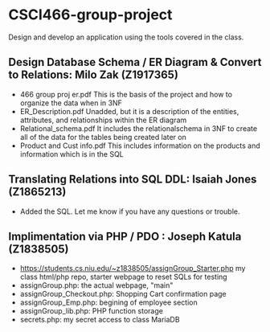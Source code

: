 # CSCI466-group-project
Design and develop an application using the tools covered in the class.

Design Database Schema / ER Diagram & Convert to Relations: Milo Zak (Z1917365)
-
- 466 group proj er.pdf
    This is the basis of the project and how to organize the data when in 3NF
- ER_Description.pdf
    Unadded, but it is a description of the entities, attributes, and relationships within the ER diagram
- Relational_schema.pdf
    It includes the relationalschema in 3NF to create all of the data for the tables being created later on
- Product and Cust info.pdf
    This includes information on the products and information which is in the SQL
    
Translating Relations into SQL DDL: Isaiah Jones (Z1865213)
-
- Added the SQL. Let me know if you have any questions or trouble. 

Implimentation via PHP / PDO : Joseph Katula (Z1838505)
-
- https://students.cs.niu.edu/~z1838505/assignGroup_Starter.php
    my class html/php repo, starter webpage to reset SQLs for testing
- assignGroup.php:
    the actual webpage, "main"
- assignGroup_Checkout.php:
    Shopping Cart confirmation page
- assignGroup_Emp.php:
    begining of employee section
- assignGroup_lib.php:
    PHP function storage
- secrets.php:
    my secret access to class MariaDB
